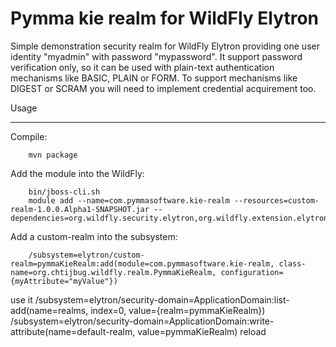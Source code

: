 Pymma kie realm for WildFly Elytron
=======================================

Simple demonstration security realm for WildFly Elytron providing one user identity "myadmin" with password "mypassword".
It support password verification only, so it can be used with plain-text authentication mechanisms like BASIC, PLAIN or FORM.
To support mechanisms like DIGEST or SCRAM you will need to implement credential acquirement too.

Usage
*****

Compile:

        mvn package

Add the module into the WildFly:

        bin/jboss-cli.sh
        module add --name=com.pymmasoftware.kie-realm --resources=custom-realm-1.0.0.Alpha1-SNAPSHOT.jar --dependencies=org.wildfly.security.elytron,org.wildfly.extension.elytron

Add a custom-realm into the subsystem:

        /subsystem=elytron/custom-realm=pymmaKieRealm:add(module=com.pymmasoftware.kie-realm, class-name=org.chtijbug.wildfly.realm.PymmaKieRealm, configuration={myAttribute="myValue"})


use it
/subsystem=elytron/security-domain=ApplicationDomain:list-add(name=realms, index=0, value={realm=pymmaKieRealm})
/subsystem=elytron/security-domain=ApplicationDomain:write-attribute(name=default-realm, value=pymmaKieRealm)
reload
